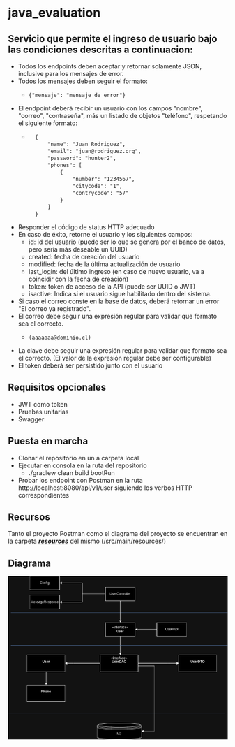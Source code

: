 # java_evaluation

## Servicio que permite el ingreso de usuario bajo las condiciones descritas a continuacion:

- Todos los endpoints deben aceptar y retornar solamente JSON, inclusive para los mensajes de error.
- Todos los mensajes deben seguir el formato:
    -     {"mensaje": "mensaje de error"}
- El endpoint deberá recibir un usuario con los campos "nombre", "correo", "contraseña", más un listado de objetos "teléfono", respetando el siguiente formato:
    -       {
                "name": "Juan Rodriguez",
                "email": "juan@rodriguez.org",
                "password": "hunter2",
                "phones": [
                    {
                        "number": "1234567",
                        "citycode": "1",
                        "contrycode": "57"
                    }
                ]
            }
- Responder el código de status HTTP adecuado
- En caso de éxito, retorne el usuario y los siguientes campos:
  - id: id del usuario (puede ser lo que se genera por el banco de datos, pero sería más deseable un UUID)
  - created: fecha de creación del usuario
  - modified: fecha de la última actualización de usuario
  - last_login: del último ingreso (en caso de nuevo usuario, va a coincidir con la fecha de creación)
  - token: token de acceso de la API (puede ser UUID o JWT)
  - isactive: Indica si el usuario sigue habilitado dentro del sistema.
- Si caso el correo conste en la base de datos, deberá retornar un error "El correo ya registrado".
- El correo debe seguir una expresión regular para validar que formato sea el correcto.
    -     (aaaaaaa@dominio.cl)
- La clave debe seguir una expresión regular para validar que formato sea el correcto. (El valor de la expresión regular debe ser configurable)
- El token deberá ser persistido junto con el usuario


## Requisitos opcionales

- JWT como token
- Pruebas unitarias
- Swagger


## Puesta en marcha

- Clonar el repositorio en un a carpeta local
- Ejecutar en consola en la ruta del repositorio
    - ./gradlew clean build bootRun
- Probar los endpoint con Postman en la ruta http://localhost:8080/api/v1/user siguiendo los verbos HTTP correspondientes


## Recursos
Tanto el proyecto Postman como el diagrama del proyecto se encuentran en la carpeta [**_resources_**](https://github.com/AlexPainen/java_evaluation/tree/main/src/main/resources) del mismo (/src/main/resources/)


## Diagrama

![Java evaluation diagram](https://github.com/AlexPainen/java_evaluation/blob/main/src/main/resources/Class%20diagram.png "Java Evaluation Diagram")
